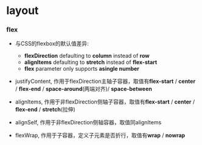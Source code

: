 # layout
### flex

- 与CSS的flexbox的默认值差异:
  - **flexDirection** defaulting to **column** instead of **row**
  - **alignItems** defaulting to **stretch** instead of **flex-start**
  - **flex** parameter only supports **asingle number**

- justifyContent, 作用于flexDirection主轴子容器，取值有**flex-start** / **center** / **flex-end** / **space-around**(两端对齐)/ **space-between**
- alignItems, 作用于非flexDirection侧轴子容器，取值有**flex-start** / **center** / **flex-end** / **stretch**(拉伸)
- alignSelf, 作用于非flexDirection侧轴容器，取值同alignItems
- flexWrap, 作用于子容器，定义子元素是否折行，取值有**wrap** / **nowrap**
